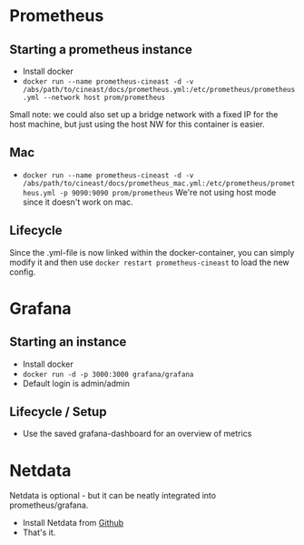 # Prometheus
## Starting a prometheus instance

* Install docker
* ```docker run --name prometheus-cineast -d -v /abs/path/to/cineast/docs/prometheus.yml:/etc/prometheus/prometheus.yml --network host prom/prometheus```

Small note: we could also set up a bridge network with a fixed IP for the host machine, but just using the host NW for this container is easier.

## Mac
* ```docker run --name prometheus-cineast -d -v /abs/path/to/cineast/docs/prometheus_mac.yml:/etc/prometheus/prometheus.yml -p 9090:9090 prom/prometheus```
We're not using host mode since it doesn't work on mac.
## Lifecycle
Since the .yml-file is now linked within the docker-container, you can simply modify it and then use ```docker restart prometheus-cineast``` to load the new config.

# Grafana
## Starting an instance

* Install docker
* ```docker run -d -p 3000:3000 grafana/grafana```
* Default login is admin/admin

## Lifecycle / Setup
* Use the saved grafana-dashboard for an overview of metrics

# Netdata
Netdata is optional - but it can be neatly integrated into prometheus/grafana.

* Install Netdata from [Github](https://github.com/firehol/netdata/)
* That's it.